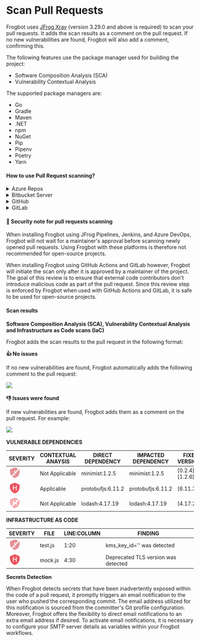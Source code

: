 # Scan Pull Requests

Frogbot uses [JFrog Xray](https://jfrog.com/xray/) (version 3.29.0 and above is required) to scan your pull requests. It adds the scan results as a comment on the pull request. If no new vulnerabilities are found, Frogbot will also add a comment, confirming this.

The following features use the package manager used for building the project:

* Software Composition Analysis (SCA)
* Vulnerability Contextual Analysis

The supported package managers are:

* Go
* Gradle
* Maven
* .NET
* npm
* NuGet
* Pip
* Pipenv
* Poetry
* Yarn

#### How to use Pull Request scanning?

<details>

<summary>Azure Repos</summary>



After you create a new pull request, Frogbot will automatically scan it.

_**NOTE:**_ The scan output will include only new vulnerabilities added by the pull request. Vulnerabilities that aren't new, and existed in the code before the pull request was created, will not be included in the report. In order to include all the vulnerabilities in the report, including older ones that weren't added by this PR, use the includeAllVulnerabilities parameter in the frogbot-config.yml file.

The Frogbot Azure Repos scan workflow is:

1. The developer opens a pull request.
2. Frogbot scans the pull request and adds a comment with the scan results.
3. Frogbot can be triggered again following new commits, by adding a comment with the `rescan` text.

</details>

<details>

<summary>Bitbucket Server</summary>

After you create a new pull request, Frogbot will automatically scan it.

_**NOTE:**_ The scan output will include only new vulnerabilities added by the pull request. Vulnerabilities that aren't new, and existed in the code before the pull request was created, will not be included in the report. In order to include all of the vulnerabilities in the report, including older ones that weren't added by this PR, use the includeAllVulnerabilities parameter in the frogbot-config.yml file.

The Frogbot scan on Bitbucket Server workflow:

1. The developer opens a pull request.
2. Frogbot scans the pull request and adds a comment with the scan results.
3. Frogbot can be triggered again following new commits, by adding a comment with the `rescan` text.

</details>

<details>

<summary>GitHub</summary>

After you create a new pull request, the maintainer of the Git repository can trigger Frogbot to scan the pull request from the pull request UI.

_**NOTE:**_ The scan output will include only new vulnerabilities added by the pull request. Vulnerabilities that aren't new, and existed in the code before the pull request was created, will not be included in the report. In order to include all of the vulnerabilities in the report, including older ones that weren't added by this PR, use the includeAllVulnerabilities parameter in the frogbot-config.yml file.

The Frogbot GitHub scan workflow is:

1. The developer opens a pull request.
2. The Frogbot workflow automatically gets triggered and a [GitHub environment](https://docs.github.com/en/actions/deployment/targeting-different-environments/using-environments-for-deployment#creating-an-environment) named `frogbot` becomes pending the maintainer's approval.\
   ![](../../.gitbook/assets/github-pending-deployment.png)
3. The maintainer of the repository reviews the pull request and approves the scan
4. Frogbot can be triggered again following new commits, by repeating steps 2 and 3.

</details>

<details>

<summary>GitLab</summary>

After you create a new merge request, the maintainer of the Git repository can trigger Frogbot to scan the merge request from the merge request UI.

_**NOTE:**_ The scan output will include only new vulnerabilities added by the merge request. Vulnerabilities that aren't new, and existed in the code before the merge request was created, will not be included in the report. In order to include all of the vulnerabilities in the report, including older ones that weren't added by this merge request, use the includeAllVulnerabilities parameter in the frogbot-config.yml file.

The Frogbot GitLab flow is as follows:

1. The developer opens a merge request.
2. The maintainer of the repository reviews the merge request and approves the scan by triggering the manual _frogbot-scan_ job.
3. Frogbot is then triggered by the job, it scans the merge request and adds a comment with the scan results.
4. Frogbot can be triggered again following new commits, by triggering the _frogbot-scan_ job again.\
   ![](../../.gitbook/assets/gitlab-run-button.png)

</details>

#### 👮 Security note for pull requests scanning

When installing Frogbot using JFrog Pipelines, Jenkins, and Azure DevOps, Frogbot will not wait for a maintainer's approval before scanning newly opened pull requests. Using Frogbot with these platforms is therefore not recommended for open-source projects.

When installing Frogbot using GitHub Actions and GitLab however, Frogbot will initiate the scan only after it is approved by a maintainer of the project. The goal of this review is to ensure that external code contributors don't introduce malicious code as part of the pull request. Since this review step is enforced by Frogbot when used with GitHub Actions and GitLab, it is safe to be used for open-source projects.

#### Scan results

**Software Composition Analysis (SCA), Vulnerability Contextual Analysis and Infrastructure as Code scans (IaC)**

Frogbot adds the scan results to the pull request in the following format:

**👍 No issues**

If no new vulnerabilities are found, Frogbot automatically adds the following comment to the pull request:

[![](https://raw.githubusercontent.com/jfrog/frogbot/master/resources/v2/noVulnerabilityBannerPR.png)](broken-reference)

**👎 Issues were found**

If new vulnerabilities are found, Frogbot adds them as a comment on the pull request. For example:

[![](https://raw.githubusercontent.com/jfrog/frogbot/master/resources/v2/vulnerabilitiesBannerPR.png)](broken-reference)

**VULNERABLE DEPENDENCIES**

| SEVERITY                                             | CONTEXTUAL ANAYSIS | DIRECT DEPENDENCY | IMPACTED DEPENDENCY | FIXED VERSIONS    |
| ---------------------------------------------------- | ------------------ | ----------------- | ------------------- | ----------------- |
| ![](../../.gitbook/assets/notApplicableCritical.png) | Not Applicable     | minimist:1.2.5    | minimist:1.2.5      | \[0.2.4] \[1.2.6] |
| ![](../../.gitbook/assets/High.png)                  | Applicable         | protobufjs:6.11.2 | protobufjs:6.11.2   | \[6.11.3]         |
| ![](../../.gitbook/assets/notApplicableHigh.png)     | Not Applicable     | lodash:4.17.19    | lodash:4.17.19      | \[4.17.21]        |

**INFRASTRUCTURE AS CODE**

| SEVERITY                                             | FILE    | LINE:COLUMN | FINDING                             |
| ---------------------------------------------------- | ------- | ----------- | ----------------------------------- |
| ![](../../.gitbook/assets/notApplicableCritical.png) | test.js | 1:20        | kms\_key\_id='' was detected        |
| ![](../../.gitbook/assets/High.png)                  | mock.js | 4:30        | Deprecated TLS version was detected |

**Secrets Detection**

When Frogbot detects secrets that have been inadvertently exposed within the code of a pull request, it promptly triggers an email notification to the user who pushed the corresponding commit. The email address utilized for this notification is sourced from the committer's Git profile configuration. Moreover, Frogbot offers the flexibility to direct email notifications to an extra email address if desired. To activate email notifications, it is necessary to configure your SMTP server details as variables within your Frogbot workflows.

<img src="https://raw.githubusercontent.com/jfrog/frogbot/master/images/secrets-email.png" alt="" data-size="original">
